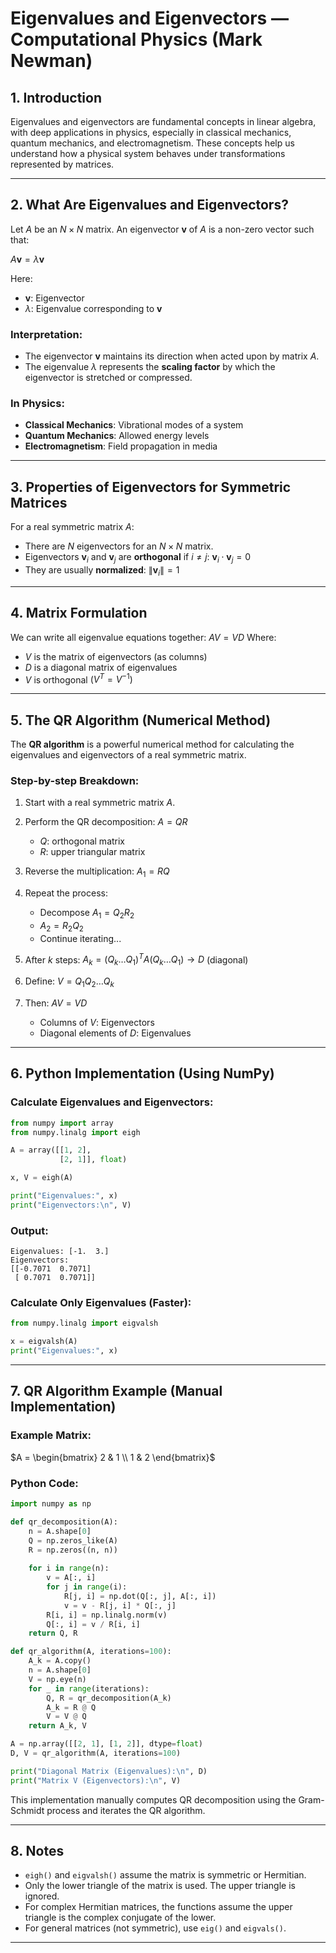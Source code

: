 # Eigenvalues and Eigenvectors — Computational Physics (Mark Newman)

## 1. Introduction

Eigenvalues and eigenvectors are fundamental concepts in linear algebra, with deep applications in physics, especially in classical mechanics, quantum mechanics, and electromagnetism. These concepts help us understand how a physical system behaves under transformations represented by matrices.

---

## 2. What Are Eigenvalues and Eigenvectors?

Let $A$ be an $N \times N$ matrix. An eigenvector $\mathbf{v}$ of $A$ is a non-zero vector such that:

$A \mathbf{v} = \lambda \mathbf{v}$

Here:

* $\mathbf{v}$: Eigenvector
* $\lambda$: Eigenvalue corresponding to $\mathbf{v}$

### Interpretation:

* The eigenvector $\mathbf{v}$ maintains its direction when acted upon by matrix $A$.
* The eigenvalue $\lambda$ represents the **scaling factor** by which the eigenvector is stretched or compressed.

### In Physics:

* **Classical Mechanics**: Vibrational modes of a system
* **Quantum Mechanics**: Allowed energy levels
* **Electromagnetism**: Field propagation in media

---

## 3. Properties of Eigenvectors for Symmetric Matrices

For a real symmetric matrix $A$:

* There are $N$ eigenvectors for an $N \times N$ matrix.
* Eigenvectors $\mathbf{v}_i$ and $\mathbf{v}_j$ are **orthogonal** if $i \neq j$:
  $\mathbf{v}_i \cdot \mathbf{v}_j = 0$
* They are usually **normalized**:
  $\| \mathbf{v}_i \| = 1$

---

## 4. Matrix Formulation

We can write all eigenvalue equations together:
$AV = VD$
Where:

* $V$ is the matrix of eigenvectors (as columns)
* $D$ is a diagonal matrix of eigenvalues
* $V$ is orthogonal $(V^T = V^{-1})$

---

## 5. The QR Algorithm (Numerical Method)

The **QR algorithm** is a powerful numerical method for calculating the eigenvalues and eigenvectors of a real symmetric matrix.

### Step-by-step Breakdown:

1. Start with a real symmetric matrix $A$.

2. Perform the QR decomposition:
   $A = QR$

   * $Q$: orthogonal matrix
   * $R$: upper triangular matrix

3. Reverse the multiplication:
   $A_1 = RQ$

4. Repeat the process:

   * Decompose $A_1 = Q_2 R_2$
   * $A_2 = R_2 Q_2$
   * Continue iterating...

5. After $k$ steps:
   $A_k = (Q_k \dots Q_1)^T A (Q_k \dots Q_1) \rightarrow D$ (diagonal)

6. Define:
   $V = Q_1 Q_2 \dots Q_k$

7. Then:
   $AV = VD$

   * Columns of $V$: Eigenvectors
   * Diagonal elements of $D$: Eigenvalues

---

## 6. Python Implementation (Using NumPy)

### Calculate Eigenvalues and Eigenvectors:

```python
from numpy import array
from numpy.linalg import eigh

A = array([[1, 2],
           [2, 1]], float)

x, V = eigh(A)

print("Eigenvalues:", x)
print("Eigenvectors:\n", V)
```

### Output:

```
Eigenvalues: [-1.  3.]
Eigenvectors:
[[-0.7071  0.7071]
 [ 0.7071  0.7071]]
```

### Calculate Only Eigenvalues (Faster):

```python
from numpy.linalg import eigvalsh

x = eigvalsh(A)
print("Eigenvalues:", x)
```

---

## 7. QR Algorithm Example (Manual Implementation)

### Example Matrix:

$A = \begin{bmatrix} 2 & 1 \\ 1 & 2 \end{bmatrix}$

### Python Code:

```python
import numpy as np

def qr_decomposition(A):
    n = A.shape[0]
    Q = np.zeros_like(A)
    R = np.zeros((n, n))
    
    for i in range(n):
        v = A[:, i]
        for j in range(i):
            R[j, i] = np.dot(Q[:, j], A[:, i])
            v = v - R[j, i] * Q[:, j]
        R[i, i] = np.linalg.norm(v)
        Q[:, i] = v / R[i, i]
    return Q, R

def qr_algorithm(A, iterations=100):
    A_k = A.copy()
    n = A.shape[0]
    V = np.eye(n)
    for _ in range(iterations):
        Q, R = qr_decomposition(A_k)
        A_k = R @ Q
        V = V @ Q
    return A_k, V

A = np.array([[2, 1], [1, 2]], dtype=float)
D, V = qr_algorithm(A, iterations=100)

print("Diagonal Matrix (Eigenvalues):\n", D)
print("Matrix V (Eigenvectors):\n", V)
```

This implementation manually computes QR decomposition using the Gram-Schmidt process and iterates the QR algorithm.

---

## 8. Notes

* `eigh()` and `eigvalsh()` assume the matrix is symmetric or Hermitian.
* Only the lower triangle of the matrix is used. The upper triangle is ignored.
* For complex Hermitian matrices, the functions assume the upper triangle is the complex conjugate of the lower.
* For general matrices (not symmetric), use `eig()` and `eigvals()`.

---
